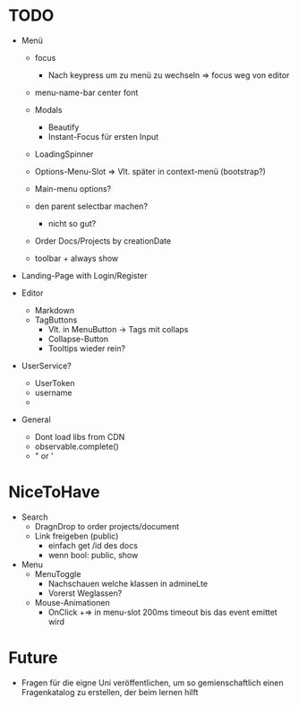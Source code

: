 # TODO

+ Menü

  + focus
    + Nach keypress um zu menü zu wechseln
        => focus weg von editor

  + menu-name-bar center font

  + Modals
     + Beautify 
     + Instant-Focus für ersten Input  
         
   + LoadingSpinner
         
   + Options-Menu-Slot 
      => Vlt. später in context-menü (bootstrap?)
    + Main-menu options?
    + den parent selectbar machen?   
      + nicht so gut?  
   
   
   + Order Docs/Projects by creationDate  
      
   + toolbar
         + always show 

+ Landing-Page with Login/Register

+ Editor
	+ Markdown
  + TagButtons
    + Vlt. in MenuButton -> Tags mit collaps
    + Collapse-Button
    + Tooltips wieder rein?
  
+ UserService?
  + UserToken
  + username
  +

+ General
  + Dont load libs from CDN
  + observable.complete()
  + " or '      
# NiceToHave
+ Search
	+ DragnDrop to order projects/document
	+ Link freigeben (public)
		+ einfach get /id des docs
		+ wenn bool: public, show 
+ Menu
   + MenuToggle
      + Nachschauen welche klassen in admineLte
      + Vorerst Weglassen?
   + Mouse-Animationen
      + OnClick
      +=> in menu-slot 200ms timeout bis das event emittet wird



# Future
+ Fragen für die eigne Uni veröffentlichen, um so gemienschaftlich einen Fragenkatalog zu erstellen, der beim lernen hilft
